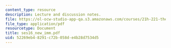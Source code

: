 ```yaml
---
content_type: resource
description: Lecture and discussion notes.
file: https://ol-ocw-studio-app-qa.s3.amazonaws.com/courses/21h-221-the-places-of-migration-in-united-states-history-fall-2006/52269eb48291c72b058de4b28d7534d5_ses16_new_imm.pdf
file_type: application/pdf
resourcetype: Document
title: ses16_new_imm.pdf
uid: 52269eb4-8291-c72b-058d-e4b28d7534d5
---
```

